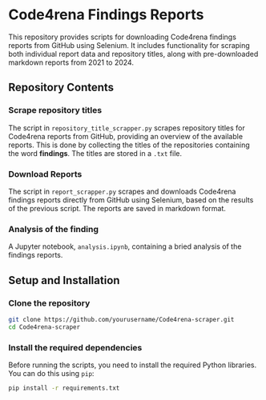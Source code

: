 # Code4rena Findings Reports

This repository provides scripts for downloading Code4rena findings reports from GitHub using Selenium. It includes functionality for scraping both individual report data and repository titles, along with pre-downloaded markdown reports from 2021 to 2024.

## Repository Contents

### Scrape repository titles 
The script in `repository_title_scrapper.py` scrapes repository titles for Code4rena reports from GitHub, providing an overview of the available reports. This is done by collecting the titles of the repositories containing the word **findings**. The titles are stored in a `.txt` file.

### Download Reports 
The script in `report_scrapper.py` scrapes and downloads Code4rena findings reports directly from GitHub using Selenium, based on the results of the previous script. The reports are saved in markdown format.

### Analysis of the finding
A Jupyter notebook, `analysis.ipynb`, containing a bried analysis of the findings reports. 

## Setup and Installation

### Clone the repository

```bash
git clone https://github.com/yourusername/Code4rena-scraper.git
cd Code4rena-scraper
```

### Install the required dependencies

Before running the scripts, you need to install the required Python libraries. You can do this using `pip`:

```bash
pip install -r requirements.txt
```
